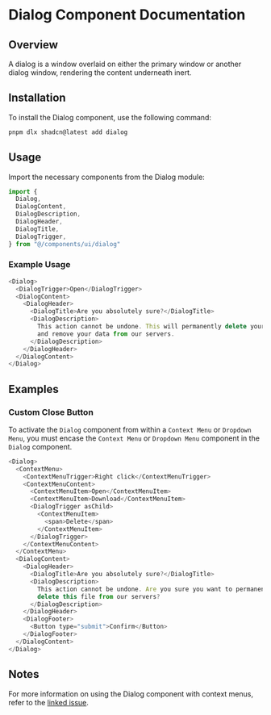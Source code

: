 # Dialog Component Documentation

## Overview
A dialog is a window overlaid on either the primary window or another dialog window, rendering the content underneath inert.

## Installation
To install the Dialog component, use the following command:

```bash
pnpm dlx shadcn@latest add dialog
```

## Usage
Import the necessary components from the Dialog module:

```javascript
import {
  Dialog,
  DialogContent,
  DialogDescription,
  DialogHeader,
  DialogTitle,
  DialogTrigger,
} from "@/components/ui/dialog"
```

### Example Usage

```javascript
<Dialog>
  <DialogTrigger>Open</DialogTrigger>
  <DialogContent>
    <DialogHeader>
      <DialogTitle>Are you absolutely sure?</DialogTitle>
      <DialogDescription>
        This action cannot be undone. This will permanently delete your account
        and remove your data from our servers.
      </DialogDescription>
    </DialogHeader>
  </DialogContent>
</Dialog>
```

## Examples

### Custom Close Button
To activate the `Dialog` component from within a `Context Menu` or `Dropdown Menu`, you must encase the `Context Menu` or `Dropdown Menu` component in the `Dialog` component.

```javascript
<Dialog>
  <ContextMenu>
    <ContextMenuTrigger>Right click</ContextMenuTrigger>
    <ContextMenuContent>
      <ContextMenuItem>Open</ContextMenuItem>
      <ContextMenuItem>Download</ContextMenuItem>
      <DialogTrigger asChild>
        <ContextMenuItem>
          <span>Delete</span>
        </ContextMenuItem>
      </DialogTrigger>
    </ContextMenuContent>
  </ContextMenu>
  <DialogContent>
    <DialogHeader>
      <DialogTitle>Are you absolutely sure?</DialogTitle>
      <DialogDescription>
        This action cannot be undone. Are you sure you want to permanently
        delete this file from our servers?
      </DialogDescription>
    </DialogHeader>
    <DialogFooter>
      <Button type="submit">Confirm</Button>
    </DialogFooter>
  </DialogContent>
</Dialog>
```

## Notes
For more information on using the Dialog component with context menus, refer to the [linked issue](https://github.com/radix-ui/primitives/issues/1836).